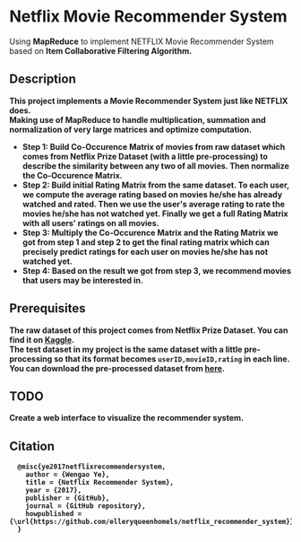 # Netflix Movie Recommender System

Using <b>MapReduce</b> to implement NETFLIX Movie Recommender System based on <b>Item Collaborative Filtering<b> Algorithm.

## Description
This project implements a Movie Recommender System just like NETFLIX does.<br/>Making use of MapReduce to handle multiplication, summation and normalization of very large matrices and optimize computation.<br/>
- <b>Step 1:</b> Build <b>Co-Occurence Matrix</b> of movies from raw dataset which comes from Netflix Prize Dataset (with a little pre-processing) to describe the similarity between any two of all movies. Then normalize the <b>Co-Occurence Matrix</b>.
- <b>Step 2:</b> Build initial <b>Rating Matrix</b> from the same dataset. To each user, we compute the average rating based on movies he/she has already watched and rated. Then we use the user's average rating to rate the movies he/she has not watched yet. Finally we get a full <b>Rating Matrix</b> with all users' ratings on all movies.
- <b>Step 3:</b> Multiply the <b>Co-Occurence Matrix</b> and the <b>Rating Matrix</b> we got from step 1 and step 2 to get the final rating matrix which can precisely predict ratings for each user on movies he/she has not watched yet. 
- <b>Step 4:</b> Based on the result we got from step 3, we recommend movies that users may be interested in.

## Prerequisites
The raw dataset of this project comes from <b>Netflix Prize Dataset</b>. You can find it on [Kaggle](https://www.kaggle.com/netflix-inc/netflix-prize-data/data).<br/>The test dataset in my project is the same dataset with a little pre-processing so that its format becomes `userID,movieID,rating` in each line. You can download the pre-processed dataset from [here](https://s3-us-west-2.amazonaws.com/wengaoye/MovieBigDataSet.tar).

## TODO
Create a web interface to visualize the recommender system.

## Citation
```
  @misc{ye2017netflixrecommendersystem,
    author = {Wengao Ye},
    title = {Netflix Recommender System},
    year = {2017},
    publisher = {GitHub},
    journal = {GitHub repository},
    howpublished = {\url{https://github.com/elleryqueenhomels/netflix_recommender_system}}
  }
```
